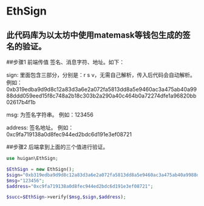 # EthSign

## 此代码库为以太坊中使用matemask等钱包生成的签名的验证。
##步骤1 前端传值 签名、消息字符、地址。如下：

sign: 里面包含三部分，分别是：r s v，无需自己解析，传入后代码会自动解析。例如：0xb319edba9d9d8c12a83d3a6e2a072fa5813dd8a5e9460ac3a475ab40a9988ddd059eed15f8c748a2b18c303b2a290a40c464b0a72274dfe1a96820bb02617b4f1b

msg: 为签名字符串。 例如：123456

address: 签名地址。 例如：0xc9fa719138a0d8fec944ed2bdc6d191e3ef08721



##步骤2 后端拿到上面的三个值进行验证。

```php
use huigan\EthSign;

$EthSign = new EthSign();
$sign="0xb319edba9d9d8c12a83d3a6e2a072fa5813dd8a5e9460ac3a475ab40a9988ddd059eed15f8c748a2b18c303b2a290a40c464b0a72274dfe1a96820bb02617b4f1b";
$msg="123456";
$address="0xc9fa719138a0d8fec944ed2bdc6d191e3ef08721";

$succ=$EthSign->verify($msg,$sign,$address);
```
